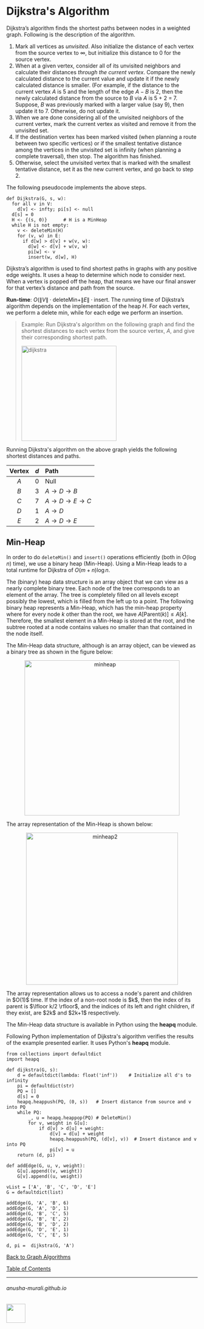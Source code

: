 # Dijkstra's Algorithm

Dijkstra’s algorithm finds the shortest paths between nodes in a weighted graph. Following is the description of the algorithm.

1. Mark all vertices as *unvisited*. Also initialize the distance of each vertex from the source vertex to $\infty$, but initialize this distance to 0 for the source vertex.
2. When at a given vertex, consider all of its unvisited neighbors and calculate their distances *through the current vertex*. Compare the newly calculated distance to the current value and update it if the newly calculated distance is smaller. (For example, if the distance to the current vertex $A$ is 5 and the length of the edge $A-B$ is 2, then the newly calculated distance from the source to $B$ via $A$ is 5 + 2 = 7. Suppose, $B$ was previously marked with a larger value (say 9), then update it to 7. Otherwise, do not update it.
3. When we are done considering all of the unvisited neighbors of the current vertex, mark the current vertex as visited and remove it from the unvisited set.
4. If the destination vertex has been marked visited (when planning a route between two specific vertices)
or if the smallest tentative distance among the vertices in the unvisited set is infinity (when planning a complete traversal), then stop. The algorithm has finished.
5. Otherwise, select the unvisited vertex that is marked with the smallest tentative distance, set it as the new current vertex, and go back to step 2.

The following pseudocode implements the above steps.

```
def Dijkstra(G, s, w):
  for all v in V:
    d[v] <- infty; pi[s] <- null
  d[s] = 0
  H <- {(s, 0)}      # H is a MinHeap
  while H is not empty:
    v <- deleteMin(H)
    for (v, w) in E:
      if d[w] > d[v] + w(v, w):
        d[w] <- d[v] + w(v, w)
        pi[w] <- v
        insert(w, d[w], H)
```

Dijkstra’s algorithm is used to find shortest paths in graphs with any positive edge weights. It uses a heap to determine which node to consider next. When a vertex is popped off the heap, that means we have our final answer for that vertex’s distance and path from the source.

**Run-time**: $O(\|V\| \cdot \text{deleteMin} + \|E\| \cdot \text{insert}$. The running time of Dijkstra’s algorithm depends on the implementation of the heap $H$. For each vertex, we perform a delete min, while for each edge we perform an insertion.

>Example: Run Dijkstra's algorithm on the following graph and find the shortest distances to each vertex from the source vertex, $A$, and give their corresponding shortest path.
>
><img width="250" alt="dijkstra" src="https://github.com/user-attachments/assets/c4bf9eea-fa3e-4222-8ca5-e2f87b1c87b0">

Running Dijkstra's algorithm on the above graph yields the following shortest distances and paths.

| Vertex | $d$    | Path                                        |
| :--: | :---:  | :---                                          |
| $A$  | 0      | Null                                          |
| $B$  | 3      | $A \rightarrow D \rightarrow B$               |
| $C$  | 7      | $A \rightarrow D \rightarrow E \rightarrow C$ |
| $D$  | 1      | $A \rightarrow D$                             |
| $E$  | 2      | $A \rightarrow D \rightarrow E$               |

## Min-Heap

In order to do `deleteMin()` and `insert()` operations efficiently (both in $O(\log n)$ time), we use a binary heap (Min-Heap). Using a Min-Heap leads to a total runtime for Dijkstra of $O(m + n)\log n$.

The (binary) heap data structure is an array object that we can view as a nearly complete binary tree.  Each node of the tree corresponds to an element of the array. The tree is completely filled on all levels except possibly the lowest, which is filled from the left up to a point. 
The following binary heap represents a Min-Heap, which has the min-heap property where for every node $k$ other than the root, we have $A[\text{Parent}(k)] \leq A[k]$. Therefore, the smallest element in a Min-Heap is stored at the root, and the subtree rooted at a node contains values no smaller than that contained in the node itself. 

The Min-Heap data structure, although is an array object, can be viewed as a binary tree as shown in the figure below:
<p align="center">
<img width="408" alt="minheap" src="https://github.com/user-attachments/assets/89e17549-0729-4344-992b-cccbc5f58ab4">
</p>
The array representation of the Min-Heap is shown below:
<p align="center">
<img width="400" alt="minheap2" src="https://github.com/user-attachments/assets/3a421962-db9b-419b-83d5-487f72a811c3">
</p>
The array representation allows us to access a node's parent and children in $O(1)$ time. If the index of a non-root node is $k$, then the index of its parent is $\lfloor k/2 \rfloor$, and the indices of its left and right children, if they exist, are $2k$ and $2k+1$ respectively.

The Min-Heap data structure is available in Python using the **heapq** module. 

Following Python implementation of Dijkstra's algorithm verifies the results of the example presented earlier. It uses Python's **heapq** module.

```
from collections import defaultdict
import heapq

def dijkstra(G, s):
    d = defaultdict(lambda: float('inf'))    # Initialize all d's to infinity
    pi = defaultdict(str)
    PQ = []
    d[s] = 0                                
    heapq.heappush(PQ, (0, s))   # Insert distance from source and v into PQ
    while PQ:
        _, u = heapq.heappop(PQ) # DeleteMin()
        for v, weight in G[u]:
            if d[v] > d[u] + weight:
                d[v] = d[u] + weight
                heapq.heappush(PQ, (d[v], v))  # Insert distance and v into PQ
                pi[v] = u
    return (d, pi)
                
def addEdge(G, u, v, weight):
    G[u].append((v, weight))
    G[v].append((u, weight))

vList = ['A', 'B', 'C', 'D', 'E']
G = defaultdict(list)

addEdge(G, 'A', 'B', 6)
addEdge(G, 'A', 'D', 1)
addEdge(G, 'B', 'C', 5)
addEdge(G, 'B', 'E', 2)
addEdge(G, 'B', 'D', 2)
addEdge(G, 'D', 'E', 1)
addEdge(G, 'C', 'E', 5)

d, pi =  dijkstra(G, 'A')
```

[Back to Graph Algorithms](./graph.md)

[Table of Contents](./index.md)

* * *
###### anusha-murali.github.io

<img src="https://github.com/anusha-murali/anusha-murali.github.io/assets/111596338/639243aa-2857-4595-a65a-7852762bb002" width="50" height="50"/>
